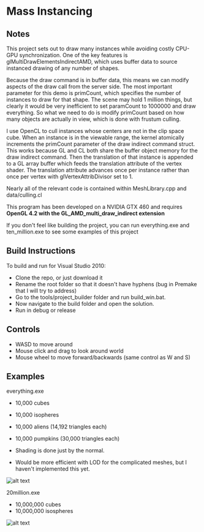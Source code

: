 # Mass Instancing


## Notes

This project sets out to draw many instances while avoiding costly CPU-GPU synchronization. One of the key features is glMultiDrawElementsIndirectAMD, which uses buffer data to source instanced drawing of any number of shapes.

Because the draw command is in buffer data, this means we can modify aspects of the draw call from the server side. The most important parameter for this demo is primCount, which specifies the number of instances to draw for that shape. The scene may hold 1 million things, but clearly it would be very inefficient to set paramCount to 1000000 and draw everything. So what we need to do is modify primCount based on how many objects are actually in view, which is done with frustum culling.

I use OpenCL to cull instances whose centers are not in the clip space cube. When an instance is in the viewable range, the kernel atomically increments the primCount parameter of the draw indirect command struct. This works because GL and CL both share the buffer object memory for the draw indirect command. Then the translation of that instance is appended to a GL array buffer which feeds the translation attribute of the vertex shader. The translation attribute advances once per instance rather than once per vertex with glVertexAttribDivisor set to 1.

Nearly all of the relevant code is contained within MeshLibrary.cpp and data/culling.cl


This program has been developed on a NVIDIA GTX 460 and requires **OpenGL 4.2 with the GL_AMD_multi_draw_indirect extension**

If you don't feel like building the project, you can run everything.exe and ten_million.exe to see some examples of this project
   
## Build Instructions
 
To build and run for Visual Studio 2010:

* Clone the repo, or just download it
* Rename the root folder so that it doesn't have hyphens (bug in Premake that I will try to address)
* Go to the tools/project_builder folder and run build_win.bat.
* Now navigate to the build folder and open the solution.
* Run in debug or release

## Controls

* WASD to move around
* Mouse click and drag to look around world
* Mouse wheel to move forward/backwards (same control as W and S)

## Examples

everything.exe

* 10,000 cubes
* 10,000 isopheres
* 10,000 aliens (14,192 triangles each)
* 10,000 pumpkins (30,000 triangles each)

* Shading is done just by the normal.
* Would be more efficient with LOD for the complicated meshes, but I haven't implemented this yet.

![alt text](https://github.com/sebby64/Mass-Occlusion-Culling/raw/master/everything_screenshot.png "4 types of meshes drawn with one call")

20million.exe

* 10,000,000 cubes
* 10,000,000 isospheres

![alt text](https://github.com/sebby64/Mass-Occlusion-Culling/raw/master/20million_screenshot.png "20 million objects in the world, but only those visible in the view are rendered")


